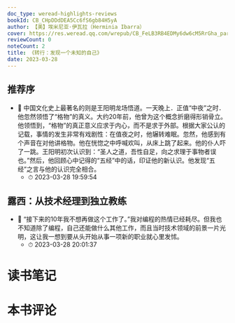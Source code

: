 ```yaml
---
doc_type: weread-highlights-reviews
bookId: CB_CHpDDdDEA5Cc6fS6gb84H5yA
author: 【美】埃米尼亚·伊瓦拉（Herminia Ibarra）
cover: https://res.weread.qq.com/wrepub/CB_FeLB3RB4EDMy6dw6cM5RrGha_parsecover
reviewCount: 0
noteCount: 2
title: 《转行：发现一个未知的自己》
date: 2023-03-28
---
```



## 推荐序


- 📌 中国文化史上最著名的则是王阳明龙场悟道。一天晚上．正值“中夜”之时．他忽然领悟了“格物”的真义。大约20年前，他曾为这个概念折磨得形销骨立。他领悟到，“格物”的真正意义应求于内心，而不是求于外部。根据大家公认的记载，事情的发生非常有戏剧性：在值夜之时，他辗转难眠。忽然，他感到有个声音在对他讲格物。他在恍惚之中呼喊欢叫，从床上跳了起来。他的仆人吓了一跳。王阳明初次认识到：“圣人之道，吾性自足，向之求理于事物者误也。”然后，他回顾心中记得的“五经”中的话，印证他的新认识。他发现“五经”之言与他的认识完全相合。 
    - ⏱ 2023-03-28 19:59:54 
## 露西：从技术经理到独立教练


- 📌 “接下来的10年我不想再做这个工作了。”我对编程的热情已经耗尽。但我也不知道除了编程，自己还能做什么其他工作，而且当时技术领域的前景一片光明，这让我一想到要从头开始从事一项新的职业就心里发怵。 
    - ⏱ 2023-03-28 20:01:37 

# 读书笔记


# 本书评论
